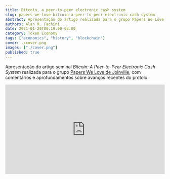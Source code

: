 ```yaml
---
title: Bitcoin, a peer-to-peer electronic cash system
slug: papers-we-love-bitcoin-a-peer-to-peer-electronic-cash-system
abstract: Apresentação do artigo realizada para o grupo Papers We Love de Joinville, com comentários e aprofundamentos sobre avanços recentes do protolo.
authors: Alan R. Fachini
date: 2021-01-20T00:19:00-03:00
category: Token Economy
tags: ["economics", "history", "blockchain"]
cover: ./cover.png
images: ["./cover.png"]
published: true
---
```


Apresentação do artigo seminal _Bitcoin: A Peer-to-Peer Electronic Cash System_ realizada para o grupo [Papers We Love de Joinville](https://www.meetup.com/pt-BR/papers-we-love-joinville/events/275500577/), com comentários e aprofundamentos sobre avanços recentes do protolo.

<div style="left: 0; width: 100%; height: 0; position: relative; padding-bottom: 56.1972%;"><iframe src="https://speakerdeck.com/player/a33aa1fc485043d1b9d942924f8a14eb" style="border: 0; top: 0; left: 0; width: 100%; height: 100%; position: absolute;" allowfullscreen scrolling="no" allow="encrypted-media"></iframe></div>
